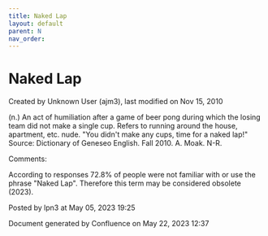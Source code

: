 ```yaml
---
title: Naked Lap
layout: default
parent: N
nav_order:
---
```


# Naked Lap

Created by  Unknown User (ajm3), last modified on Nov 15, 2010

(n.) An act of humiliation after a game of beer pong during which the losing team did not make a single cup. Refers to running around the house, apartment, etc. nude. &quot;You didn't make any cups, time for a naked lap!&quot; Source: Dictionary of Geneseo English. Fall 2010. A. Moak. N-R.

Comments:

According to responses 72.8% of people were not familiar with or use the phrase &quot;Naked Lap&quot;. Therefore this term may be considered obsolete (2023).

Posted by lpn3 at May 05, 2023 19:25

Document generated by Confluence on May 22, 2023 12:37


